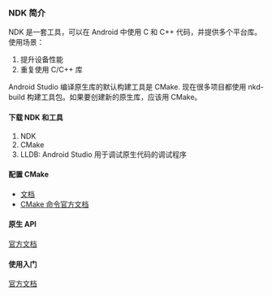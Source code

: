 ### NDK 简介

NDK 是一套工具，可以在 Android 中使用 C 和 C++ 代码，并提供多个平台库。使用场景：

1. 提升设备性能
2. 重复使用 C/C++ 库

Android Studio 编译原生库的默认构建工具是 CMake. 现在很多项目都使用 nkd-build 构建工具包。如果要创建新的原生库，应该用 CMake。

#### 下载 NDK 和工具

1. NDK
2. CMake
3. LLDB: Android Studio 用于调试原生代码的调试程序

#### 配置 CMake

- [文档](https://developer.android.com/studio/projects/configure-cmake)
- [CMake 命令官方文档](https://cmake.org/cmake/help/latest/manual/cmake-commands.7.html)

#### 原生 API

[官方文档](https://developer.android.com/ndk/guides/stable_apis)

#### 使用入门

[官方文档](https://developer.android.com/ndk/guides)